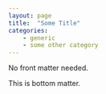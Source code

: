 ```yaml
---
layout: page
title:  "Some Title"
categories:
    - generic
    - some other category
---
```

No front matter needed.
<!--more-->

This is bottom matter.